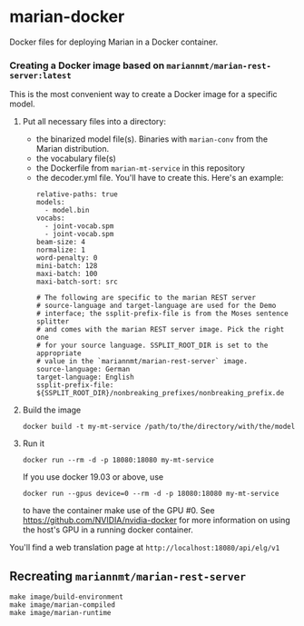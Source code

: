 # marian-docker
Docker files for deploying Marian in a Docker container.

### Creating a Docker image based on `mariannmt/marian-rest-server:latest`

This is the most convenient way to create a Docker image for a specific model.

1. Put all necessary files into a directory:
   - the binarized model file(s). Binaries with `marian-conv` from the Marian distribution.
   - the vocabulary file(s)
   - the Dockerfile from `marian-mt-service` in this repository
   - the decoder.yml file. You'll have to create this. Here's an example:
     ```
     relative-paths: true
     models:
       - model.bin
     vocabs:
       - joint-vocab.spm
       - joint-vocab.spm
     beam-size: 4
     normalize: 1
     word-penalty: 0
     mini-batch: 128
     maxi-batch: 100
     maxi-batch-sort: src

     # The following are specific to the marian REST server
     # source-language and target-language are used for the Demo
     # interface; the ssplit-prefix-file is from the Moses sentence splitter
     # and comes with the marian REST server image. Pick the right one
     # for your source language. SSPLIT_ROOT_DIR is set to the appropriate
     # value in the `mariannmt/marian-rest-server` image.
     source-language: German
     target-language: English
     ssplit-prefix-file: ${SSPLIT_ROOT_DIR}/nonbreaking_prefixes/nonbreaking_prefix.de
     ```
2. Build the image
   ```
   docker build -t my-mt-service /path/to/the/directory/with/the/model
   ```

3. Run it
   ```
   docker run --rm -d -p 18080:18080 my-mt-service
   ```

   If you use docker 19.03 or above, use 
   ```
   docker run --gpus device=0 --rm -d -p 18080:18080 my-mt-service
   ```
   to have the container make use of the GPU #0.
   See https://github.com/NVIDIA/nvidia-docker for more information on
   using the host's GPU in a running docker container. 
   

You'll find a web translation page at `http://localhost:18080/api/elg/v1`


## Recreating `mariannmt/marian-rest-server`

```
make image/build-environment
make image/marian-compiled
make image/marian-runtime
```

